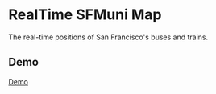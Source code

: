 # RealTime SFMuni Map

The real-time positions of San Francisco's buses and trains.

## Demo

[Demo](http://realtime-sfmuni.herokuapp.com/) 